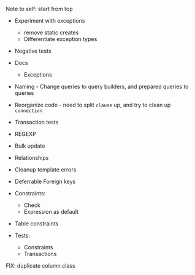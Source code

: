Note to self: start from top

* Experiment with exceptions
    * remove static creates
    * Differentiate exception types

* Negative tests

* Docs
    * Exceptions

* Naming - Change queries to query builders, and prepared queries to queries

* Reorganize code - need to split `clause` up, and try to clean up `connection`

* Transaction tests

* REGEXP

* Bulk update

* Relationships

* Cleanup template errors

* Deferrable Foreign keys

* Constraints:
    * Check
    * Expression as default

* Table constraints

* Tests:
    * Constraints
    * Transactions

FIX:
    duplicate column class
